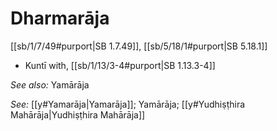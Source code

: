 # Dharmarāja

[[sb/1/7/49#purport|SB 1.7.49]], [[sb/5/18/1#purport|SB 5.18.1]]

* Kuntī with, [[sb/1/13/3-4#purport|SB 1.13.3-4]]

*See also:* Yamārāja

*See:* [[y#Yamarāja|Yamarāja]]; Yamārāja; [[y#Yudhiṣṭhira Mahārāja|Yudhiṣṭhira Mahārāja]]
